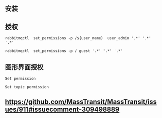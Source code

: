 ## 安装

## 授权

    rabbitmqctl  set_permissions -p /${user_name}  user_admin '.*' '.*' '.*'
    
    rabbitmqctl  set_permissions -p / guest '.*' '.*' '.*'

## 图形界面授权    
    Set permission

    Set topic permission


## https://github.com/MassTransit/MassTransit/issues/911#issuecomment-309498889
